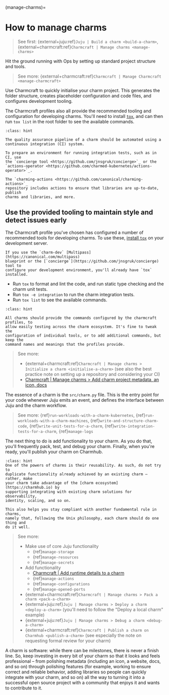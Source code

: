 (manage-charms)=
# How to manage charms

> See first: {external+juju:ref}`Juju | Build a charm <build-a-charm>`, {external+charmcraft:ref}`Charmcraft | Manage charms <manage-charms>`

Hit the ground running with Ops by setting up standard project structure and tools.

> See more: {external+charmcraft:ref}`Charmcraft | Manage Charmcraft <manage-charmcraft>`

Use Charmcraft to quickly initialise your charm project. This generates the
folder structure, creates placeholder configuration and code files, and
configures development tooling.

The Charmcraft profiles also all provide the recommended tooling and
configuration for developing charms. You'll need to install
[`tox`](https://tox.wiki/en/stable/), and can then run ``tox list`` in the root
folder to see the available commands.

```{admonition} Best practice
:class: hint

The quality assurance pipeline of a charm should be automated using a
continuous integration (CI) system.
```

```{tip}
To prepare an environment for running integration tests, such as in CI, use
the `concierge tool <https://github.com/jnsgruk/concierge>`_ or the
`actions-operator <https://github.com/charmed-kubernetes/actions-operator>`_.
```

```{tip}
The `charming-actions <https://github.com/canonical/charming-actions>`_
repository includes actions to ensure that libraries are up-to-date, publish
charms and libraries, and more.
```

## Use the provided tooling to maintain style and detect issues early

The Charmcraft profile you've chosen has configured a number of recommended
tools for developing charms. To use these, [install
`tox`](https://tox.wiki/en/stable/installation.html#as-tool) on your development
server.

```{tip}
If you use the `charm-dev` [Multipass](https://canonical.com/multipass)
blueprint or the [`concierge`](https://github.com/jnsgruk/concierge) tool to
configure your development environment, you'll already have `tox` installed.
```

- Run `tox` to format and lint the code, and run static type checking and the
  charm unit tests.
- Run `tox -e integration` to run the charm integration tests.
- Run `tox list` to see the available commands.

```{admonition} Best practice
:class: hint

All charms should provide the commands configured by the charmcraft profiles, to
allow easily testing across the charm ecosystem. It's fine to tweak the
configuration of individual tools, or to add additional commands, but keep the
command names and meanings that the profiles provide.
```

> See more:
>
> * {external+charmcraft:ref}`Charmcraft | Manage charms > Initialize a charm <initialise-a-charm>` (see also the best practice note on setting up a repository and considering your CI)
> * [Charmcraft | Manage charms > Add charm project metadata, an icon, docs](https://canonical-charmcraft.readthedocs-hosted.com/en/latest/howto/manage-charms/#add-charm-project-metadata-an-icon-docs)

<!--
TODO: Add a reference link in charmcraft for the link above and the 'runtime details' one below, and switch over to external refs.
-->

The essence of a charm is the ``src/charm.py`` file. This is the entry point for
your code whenever Juju emits an event, and defines the interface between Juju
and the charm workflow.

> See more: {ref}`run-workloads-with-a-charm-kubernetes`, {ref}`run-workloads-with-a-charm-machines`, {ref}`write-and-structure-charm-code`, {ref}`write-unit-tests-for-a-charm`, {ref}`write-integration-tests-for-a-charm`, {ref}`manage-logs`

The next thing to do is add functionality to your charm.
As you do that, you'll frequently pack, test, and debug your charm.
Finally, when you're ready, you'll publish your charm on Charmhub.

```{admonition} Best practice
:class: hint
One of the powers of charms is their reusability. As such, do not try to
duplicate functionality already achieved by an existing charm – rather, make
your charm take advantage of the [charm ecosystem](https://charmhub.io) by
supporting integrating with existing charm solutions for observability,
identity, scaling, and so on.

This also helps you stay compliant with another fundamental rule in charms,
namely that, following the Unix philosophy, each charm should do one thing and
do it well.
```

> See more:
>
> * Make use of core Juju functionality
>   - {ref}`manage-storage`
>   - {ref}`manage-resources`
>   - {ref}`manage-secrets`
> * Add functionality
>   - [Charmcraft | Add runtime details to a charm](https://canonical-charmcraft.readthedocs-hosted.com/en/latest/howto/manage-charms/#add-runtime-details-to-a-charm)
>   - {ref}`manage-actions`
>   - {ref}`manage-configurations`
>   - {ref}`manage-opened-ports`
> * {external+charmcraft:ref}`Charmcraft | Manage charms > Pack a charm <pack-a-charm>`
> * {external+juju:ref}`Juju | Manage charms > Deploy a charm <deploy-a-charm>` (you'll need to follow the "Deploy a local charm" example)
> * {external+juju:ref}`Juju | Manage charms > Debug a charm <debug-a-charm>`
> * {external+charmcraft:ref}`Charmcraft | Publish a charm on Charmhub <publish-a-charm>` (see especially the note on requesting formal review for your charm)

A charm is software: while there can be milestones, there is never a finish
line. So, keep investing in every bit of your charm so that it looks and feels
professional – from polishing metadata (including an icon, a website, docs, and
so on) through polishing features (for example, working to ensure correct and
reliable behavior, adding libraries so people can quickly integrate with your
charm, and so on) all the way to turning it into a successful open source
project with a community that enjoys it and wants to contribute to it.
